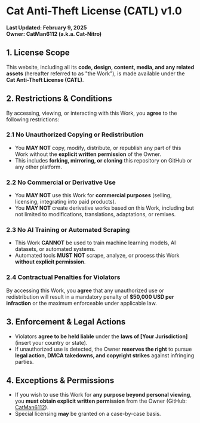 # Cat Anti-Theft License (CATL) v1.0

**Last Updated: February 9, 2025**  
**Owner: CatMan6112 (a.k.a. Cat-Nitro)**  

## 1. License Scope  
This website, including all its **code, design, content, media, and any related assets** (hereafter referred to as "the Work"), is made available under the **Cat Anti-Theft License (CATL)**.  

## 2. Restrictions & Conditions  
By accessing, viewing, or interacting with this Work, you **agree** to the following restrictions:  

### 2.1 No Unauthorized Copying or Redistribution  
- You **MAY NOT** copy, modify, distribute, or republish any part of this Work without the **explicit written permission** of the Owner.  
- This includes **forking, mirroring, or cloning** this repository on GitHub or any other platform.  

### 2.2 No Commercial or Derivative Use  
- You **MAY NOT** use this Work for **commercial purposes** (selling, licensing, integrating into paid products).  
- You **MAY NOT** create derivative works based on this Work, including but not limited to modifications, translations, adaptations, or remixes.  

### 2.3 No AI Training or Automated Scraping  
- This Work **CANNOT** be used to train machine learning models, AI datasets, or automated systems.  
- Automated tools **MUST NOT** scrape, analyze, or process this Work **without explicit permission**.  

### 2.4 Contractual Penalties for Violators  
By accessing this Work, you **agree** that any unauthorized use or redistribution will result in a mandatory penalty of **$50,000 USD per infraction** or the maximum enforceable under applicable law.  

## 3. Enforcement & Legal Actions  
- Violators **agree to be held liable** under the **laws of [Your Jurisdiction]** (insert your country or state).  
- If unauthorized use is detected, the Owner **reserves the right** to pursue **legal action, DMCA takedowns, and copyright strikes** against infringing parties.  

## 4. Exceptions & Permissions  
- If you wish to use this Work for **any purpose beyond personal viewing**, you **must obtain explicit written permission** from the Owner (GitHub: [CatMan6112](https://github.com/CatMan6112)).  
- Special licensing **may** be granted on a case-by-case basis.  


